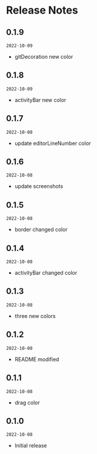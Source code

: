 # Release Notes

## 0.1.9

`2022-10-09`

- gitDecoration new color

## 0.1.8

`2022-10-09`

- activityBar new color

## 0.1.7

`2022-10-08`

- update editorLineNumber color

## 0.1.6

`2022-10-08`

- update screenshots

## 0.1.5

`2022-10-08`

- border changed color

## 0.1.4

`2022-10-08`

- activityBar changed color

## 0.1.3

`2022-10-08`

- three new colors

## 0.1.2

`2022-10-08`

- README modified

## 0.1.1

`2022-10-08`

- drag color

## 0.1.0

`2022-10-08`

- Initial release
